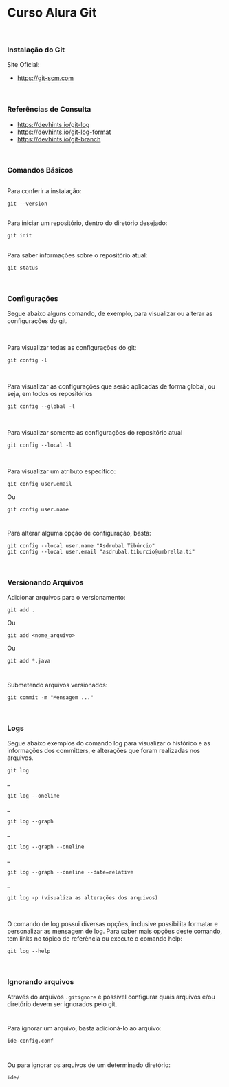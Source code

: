 # Curso Alura Git

<br/>

### Instalação do Git

Site Oficial: 

* https://git-scm.com

<br/>

### Referências de Consulta

* https://devhints.io/git-log
* https://devhints.io/git-log-format
* https://devhints.io/git-branch

<br/>

### Comandos Básicos

##
Para conferir a instalação:

    git --version
    
##  
Para iniciar um repositório, dentro  do diretório desejado:

    git init
    
## 
Para saber informações sobre o repositório atual:
    
    git status

<br/>

### Configurações

Segue abaixo alguns comando, de exemplo, para visualizar ou alterar as configurações do git.

<br/> 

Para visualizar todas as configurações do git:

    git config -l    

<br/>

Para visualizar as configurações que serão aplicadas de forma global, ou seja, em todos os repositórios
    
    git config --global -l  

<br/>
    
Para visualizar somente as configurações do repositório atual  

    git config --local -l

<br/>

Para visualizar um atributo específico:

    git config user.email
    
Ou

    git config user.name

       
#       
Para alterar alguma opção de configuração, basta:

    git config --local user.name "Asdrubal Tibúrcio"
    git config --local user.email "asdrubal.tiburcio@umbrella.ti"

<br/>

### Versionando Arquivos

Adicionar arquivos para o versionamento:
    
    git add .
    
Ou 

    git add <nome_arquivo>
    
Ou 

    git add *.java    
    
#
Submetendo arquivos versionados:

    git commit -m "Mensagem ..."
    
<br/>
 
### Logs 
 
Segue abaixo exemplos do comando log para visualizar o histórico e as informações dos committers, e alterações que foram realizadas nos arquivos.

    git log  
_ 

    git log --oneline
        
_ 

    git log --graph
    
_ 

    git log --graph --oneline
    
_ 

    git log --graph --oneline --date=relative
    
_

    git log -p (visualiza as alterações dos arquivos)
    
    
<br/>

O comando de log possui diversas opções, inclusive possibilita formatar e personalizar as mensagem de log. 
Para saber mais opções deste comando, tem links no tópico de referência ou execute o comando help:

    git log --help
    
<br/>


### Ignorando arquivos

Através do arquivos `.gitignore` é possível configurar quais arquivos e/ou diretório devem ser ignorados pelo git.


#
Para ignorar um arquivo, basta adicioná-lo ao arquivo:

    ide-config.conf
 
#   
Ou para ignorar os arquivos de um determinado diretório:

    ide/
    
<br/>
    
    

